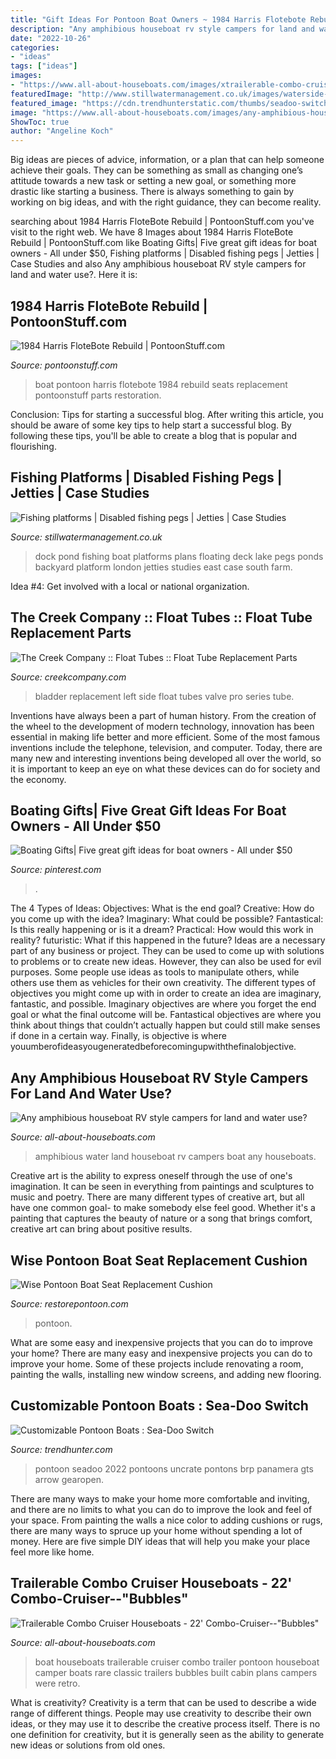 ```yaml
---
title: "Gift Ideas For Pontoon Boat Owners ~ 1984 Harris Flotebote Rebuild"
description: "Any amphibious houseboat rv style campers for land and water use?"
date: "2022-10-26"
categories:
- "ideas"
tags: ["ideas"]
images:
- "https://www.all-about-houseboats.com/images/xtrailerable-combo-cruiser-houseboats-22-combocruiserbubbles-21289921.jpg.pagespeed.ic.XMH9lWrOK6.jpg"
featuredImage: "http://www.stillwatermanagement.co.uk/images/waterside-installations/projects/cslfp2.jpg"
featured_image: "https://cdn.trendhunterstatic.com/thumbs/seadoo-switch.jpeg"
image: "https://www.all-about-houseboats.com/images/any-amphibious-houseboat-rv-style-campers-for-land-and-water-use-21291455.jpg"
ShowToc: true
author: "Angeline Koch"
---
```



Big ideas are pieces of advice, information, or a plan that can help someone achieve their goals. They can be something as small as changing one’s attitude towards a new task or setting a new goal, or something more drastic like starting a business. There is always something to gain by working on big ideas, and with the right guidance, they can become reality.

	

		
searching about 1984 Harris FloteBote Rebuild | PontoonStuff.com you've visit to the right web. We have 8 Images about 1984 Harris FloteBote Rebuild | PontoonStuff.com like Boating Gifts| Five great gift ideas for boat owners - All under $50, Fishing platforms | Disabled fishing pegs | Jetties | Case Studies and also Any amphibious houseboat RV style campers for land and water use?. Here it is:
		
    
## 1984 Harris FloteBote Rebuild | PontoonStuff.com

<img loading=lazy src="https://cdn.shopify.com/s/files/1/0270/1599/files/boat_009_-_Copy_grande.JPG?3172" onerror="this.onerror=null;this.src='https://tse1.mm.bing.net/th?id=OIP.BKKp2NnPnfqmSw633oYbVAHaFj&amp;pid=15.1';" alt="1984 Harris FloteBote Rebuild | PontoonStuff.com">

_Source: pontoonstuff.com_

>boat pontoon harris flotebote 1984 rebuild seats replacement pontoonstuff parts restoration. 

	

Conclusion: Tips for starting a successful blog.
After writing this article, you should be aware of some key tips to help start a successful blog. By following these tips, you'll be able to create a blog that is popular and flourishing.

    
## Fishing Platforms | Disabled Fishing Pegs | Jetties | Case Studies

<img loading=lazy src="http://www.stillwatermanagement.co.uk/images/waterside-installations/projects/cslfp2.jpg" onerror="this.onerror=null;this.src='https://tse2.mm.bing.net/th?id=OIP.igo725CSnq-9MWtU5lbrCgHaFj&amp;pid=15.1';" alt="Fishing platforms | Disabled fishing pegs | Jetties | Case Studies">

_Source: stillwatermanagement.co.uk_

>dock pond fishing boat platforms plans floating deck lake pegs ponds backyard platform london jetties studies east case south farm. 

	

Idea #4: Get involved with a local or national organization.
 

    
## The Creek Company :: Float Tubes :: Float Tube Replacement Parts

<img loading=lazy src="https://creekcompany.com/images/D/420proleft.JPG" onerror="this.onerror=null;this.src='https://tse3.mm.bing.net/th?id=OIP.94tBxSRqUaMyekt65EyPJQHaCe&amp;pid=15.1';" alt="The Creek Company :: Float Tubes :: Float Tube Replacement Parts">

_Source: creekcompany.com_

>bladder replacement left side float tubes valve pro series tube. 

	

Inventions have always been a part of human history. From the creation of the wheel to the development of modern technology, innovation has been essential in making life better and more efficient. Some of the most famous inventions include the telephone, television, and computer. Today, there are many new and interesting inventions being developed all over the world, so it is important to keep an eye on what these devices can do for society and the economy.

    
## Boating Gifts| Five Great Gift Ideas For Boat Owners - All Under $50

<img loading=lazy src="https://i.pinimg.com/originals/40/20/29/402029194e04d2313393d1c7d807f004.jpg" onerror="this.onerror=null;this.src='https://tse1.mm.bing.net/th?id=OIP.SE_8WCNom4A0g9X5C3NQ_wHaEK&amp;pid=15.1';" alt="Boating Gifts| Five great gift ideas for boat owners - All under $50">

_Source: pinterest.com_

>. 

	

The 4 Types of Ideas: Objectives: What is the end goal? Creative: How do you come up with the idea? Imaginary: What could be possible? Fantastical: Is this really happening or is it a dream? Practical: How would this work in reality? futuristic: What if this happened in the future?
Ideas are a necessary part of any business or project. They can be used to come up with solutions to problems or to create new ideas. However, they can also be used for evil purposes. Some people use ideas as tools to manipulate others, while others use them as vehicles for their own creativity. 
The different types of objectives you might come up with in order to create an idea are imaginary, fantastic, and possible. Imaginary objectives are where you forget the end goal or what the final outcome will be. Fantastical objectives are where you think about things that couldn’t actually happen but could still make senses if done in a certain way. Finally, is objective is where youumberofideasyougeneratedbeforecomingupwiththefinalobjective.

    
## Any Amphibious Houseboat RV Style Campers For Land And Water Use?

<img loading=lazy src="https://www.all-about-houseboats.com/images/any-amphibious-houseboat-rv-style-campers-for-land-and-water-use-21291455.jpg" onerror="this.onerror=null;this.src='https://tse3.mm.bing.net/th?id=OIP.dC7U-QTy2gFgyYP9rAeFUwAAAA&amp;pid=15.1';" alt="Any amphibious houseboat RV style campers for land and water use?">

_Source: all-about-houseboats.com_

>amphibious water land houseboat rv campers boat any houseboats. 

	

Creative art is the ability to express oneself through the use of one's imagination. It can be seen in everything from paintings and sculptures to music and poetry. There are many different types of creative art, but all have one common goal- to make somebody else feel good. Whether it's a painting that captures the beauty of nature or a song that brings comfort, creative art can bring about positive results.

    
## Wise Pontoon Boat Seat Replacement Cushion

<img loading=lazy src="https://www.restorepontoon.com/pontoon/pc/catalog/cushiononlywd133-1008.jpg" onerror="this.onerror=null;this.src='https://tse1.mm.bing.net/th?id=OIP.fLuXEYEpsgFeRnnXguCm3QHaHa&amp;pid=15.1';" alt="Wise Pontoon Boat Seat Replacement Cushion">

_Source: restorepontoon.com_

>pontoon. 

	

What are some easy and inexpensive projects that you can do to improve your home?
There are many easy and inexpensive projects you can do to improve your home. Some of these projects include renovating a room, painting the walls, installing new window screens, and adding new flooring.

    
## Customizable Pontoon Boats : Sea-Doo Switch

<img loading=lazy src="https://cdn.trendhunterstatic.com/thumbs/seadoo-switch.jpeg" onerror="this.onerror=null;this.src='https://tse2.mm.bing.net/th?id=OIP.-yo667Y8ESvyz29GKqaXSwHaE8&amp;pid=15.1';" alt="Customizable Pontoon Boats : Sea-Doo Switch">

_Source: trendhunter.com_

>pontoon seadoo 2022 pontoons uncrate pontons brp panamera gts arrow gearopen. 

	

There are many ways to make your home more comfortable and inviting, and there are no limits to what you can do to improve the look and feel of your space. From painting the walls a nice color to adding cushions or rugs, there are many ways to spruce up your home without spending a lot of money. Here are five simple DIY ideas that will help you make your place feel more like home.

    
## Trailerable Combo Cruiser Houseboats - 22&#039; Combo-Cruiser--&quot;Bubbles&quot;

<img loading=lazy src="https://www.all-about-houseboats.com/images/xtrailerable-combo-cruiser-houseboats-22-combocruiserbubbles-21289921.jpg.pagespeed.ic.XMH9lWrOK6.jpg" onerror="this.onerror=null;this.src='https://tse3.mm.bing.net/th?id=OIP.XMH9lWrOK604nGv_2dLpdwAAAA&amp;pid=15.1';" alt="Trailerable Combo Cruiser Houseboats - 22&#039; Combo-Cruiser--&quot;Bubbles&quot;">

_Source: all-about-houseboats.com_

>boat houseboats trailerable cruiser combo trailer pontoon houseboat camper boats rare classic trailers bubbles built cabin plans campers were retro. 

	

What is creativity?
Creativity is a term that can be used to describe a wide range of different things. People may use creativity to describe their own ideas, or they may use it to describe the creative process itself. There is no one definition for creativity, but it is generally seen as the ability to generate new ideas or solutions from old ones.

